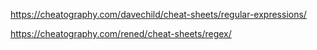 https://cheatography.com/davechild/cheat-sheets/regular-expressions/

https://cheatography.com/rened/cheat-sheets/regex/
